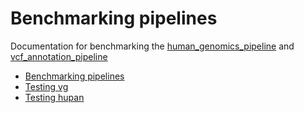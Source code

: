 # Benchmarking pipelines

Documentation for benchmarking the [human_genomics_pipeline](https://github.com/ESR-NZ/human_genomics_pipeline) and [vcf_annotation_pipeline](https://github.com/ESR-NZ/vcf_annotation_pipeline)

- [Benchmarking pipelines](benchmarking_pipelines.md)
- [Testing vg](testing_vg.md)
- [Testing hupan](testing_hupan.md)